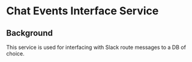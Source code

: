 # Chat Events Interface Service

## Background

This service is used for interfacing with Slack route messages to a DB of choice.
